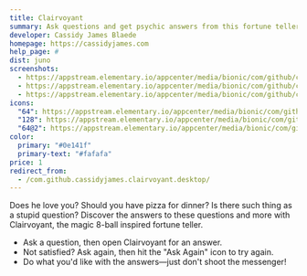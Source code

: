 ```yaml
---
title: Clairvoyant
summary: Ask questions and get psychic answers from this fortune teller
developer: Cassidy James Blaede
homepage: https://cassidyjames.com
help_page: #
dist: juno
screenshots:
  - https://appstream.elementary.io/appcenter/media/bionic/com/github/cassidyjames.clairvoyant.desktop/9F81919B644A3CA6C71375487F81BA88/screenshots/image-1_orig.png
  - https://appstream.elementary.io/appcenter/media/bionic/com/github/cassidyjames.clairvoyant.desktop/9F81919B644A3CA6C71375487F81BA88/screenshots/image-2_orig.png
  - https://appstream.elementary.io/appcenter/media/bionic/com/github/cassidyjames.clairvoyant.desktop/9F81919B644A3CA6C71375487F81BA88/screenshots/image-3_orig.png
icons:
  "64": https://appstream.elementary.io/appcenter/media/bionic/com/github/cassidyjames.clairvoyant.desktop/9F81919B644A3CA6C71375487F81BA88/icons/64x64/com.github.cassidyjames.clairvoyant_com.github.cassidyjames.clairvoyant.png
  "128": https://appstream.elementary.io/appcenter/media/bionic/com/github/cassidyjames.clairvoyant.desktop/9F81919B644A3CA6C71375487F81BA88/icons/128x128/com.github.cassidyjames.clairvoyant_com.github.cassidyjames.clairvoyant.png
  "64@2": https://appstream.elementary.io/appcenter/media/bionic/com/github/cassidyjames.clairvoyant.desktop/9F81919B644A3CA6C71375487F81BA88/icons/64x64@2/com.github.cassidyjames.clairvoyant_com.github.cassidyjames.clairvoyant.png
color:
  primary: "#0e141f"
  primary-text: "#fafafa"
price: 1
redirect_from:
  - /com.github.cassidyjames.clairvoyant.desktop/
---
```


<p>Does he love you? Should you have pizza for dinner? Is there such thing as a stupid question? Discover the answers to these questions and more with Clairvoyant, the magic 8-ball inspired fortune teller.</p>
<ul>
  <li>Ask a question, then open Clairvoyant for an answer.</li>
  <li>Not satisfied? Ask again, then hit the &quot;Ask Again&quot; icon to try again.</li>
  <li>Do what you&apos;d like with the answers—just don&apos;t shoot the messenger!</li>
</ul>
